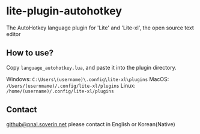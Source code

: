 # lite-plugin-autohotkey
The AutoHotkey language plugin for 'Lite' and 'Lite-xl', the open source text editor

## How to use?
Copy `language_autohotkey.lua`, and paste it into the plugin directory.

Windows: `C:\Users\(username)\.config\lite-xl\plugins`
MacOS: `/Users/(usernmame)/.config/lite-xl/plugins`
Linux: `/home/(username)/.config/lite-xl/plugins`

## Contact
<github@pnal.soverin.net>
please contact in English or Korean(Native)
